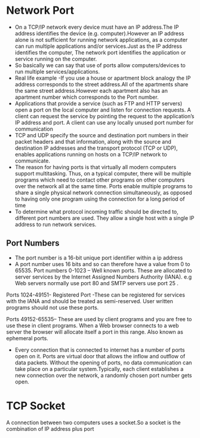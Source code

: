 # Network Port
- On a TCP/IP network every device must have an IP address.The IP address identifies the device (e.g. computer).However an IP address alone is not sufficient for running network applications, as a computer can run multiple applications and/or services.Just as the IP address identifies the computer, The network port identifies the application or service running on the computer.
- So basically we can say that use of ports allow computers/devices to run multiple services/applications.
- Real life example -If you use a house or apartment block analogy the IP address corresponds to the street address.All of the apartments share the same street address.However each apartment also has an apartment number which corresponds to the Port number.
- Applications that provide a service (such as FTP and HTTP servers) open a port on the local computer and listen for connection requests. A client can request the service by pointing the request to the application’s IP address and port. A client can use any locally unused port number for communication
- TCP and UDP specify the source and destination port numbers in their packet headers and that information, along with the source and destination IP addresses and the transport protocol (TCP or UDP), enables applications running on hosts on a TCP/IP network to communicate.
- The reason for having ports is that virtually all modern computers support multitasking. Thus, on a typical computer, there will be multiple programs which need to contact other programs on other computers over the network all at the same time. Ports enable multiple programs to share a single physical network connection simultaneously, as opposed to having only one program using the connection for a long period of time
- To determine what protocol incoming traffic should be directed to, different port numbers are used. They allow a single host with a single IP address to run network services.
## Port Numbers
- The port number is a 16-bit unique port identifier within a ip address
- A port number uses 16 bits and so can therefore have a value from 0 to 65535.
Port numbers 0-1023 – Well known ports. These are allocated to server services by the Internet Assigned Numbers Authority (IANA). e.g Web servers normally use port 80 and SMTP servers use port 25 .

Ports 1024-49151- Registered Port -These can be registered for services with the IANA and should be treated as semi-reserved. User written programs should not use these ports.

Ports 49152-65535– These are used by client programs and you are free to use these in client programs. When a Web browser connects to a web server the browser will allocate itself a port in this range. Also known as ephemeral ports.

- Every connection that is connected to internet has a number of ports open on it. Ports are virtual door that allows the inflow and outflow of data packets. Without the opening of ports, no data communication can take place on a particular system.Typically, each client establishes a new connection over the network, a randomly chosen port number gets open.

# TCP Socket
A connection between two computers uses a socket.So a socket is the combination of IP address plus port

